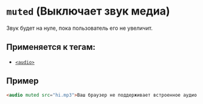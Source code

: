 # `muted` (Выключает звук медиа)

Звук будет на нуле, пока пользователь его не увеличит.

## Применяется к тегам:

- [`<audio>`](<../TAGS MEDIA/audio (АУДИО).md>)

## Пример

```html
<audio muted src="hi.mp3">Ваш браузер не поддерживает встроенное аудио.</audio>
```
